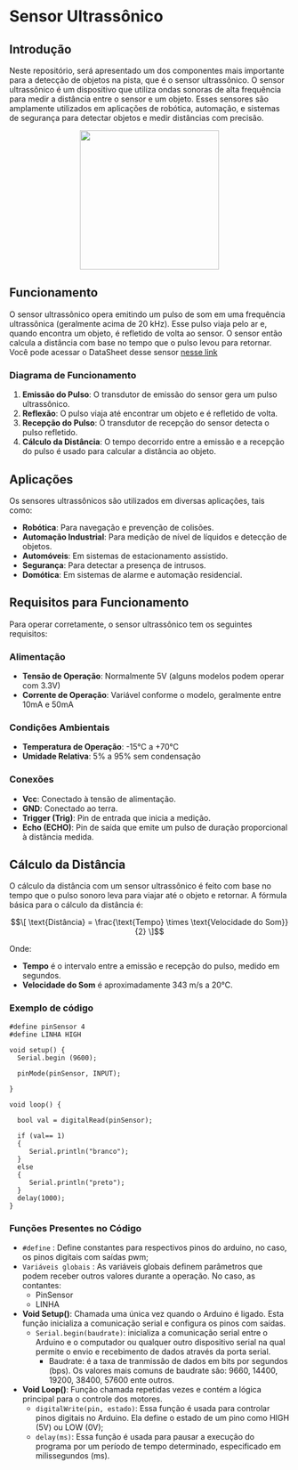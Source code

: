 # Sensor Ultrassônico

## Introdução

Neste repositório, será apresentado um dos componentes mais importante para a detecção de objetos na pista, que é o sensor ultrassônico. O sensor ultrassônico é um dispositivo que utiliza ondas sonoras de alta frequência para medir a distância entre o sensor e um objeto. Esses sensores são amplamente utilizados em aplicações de robótica, automação, e sistemas de segurança para detectar objetos e medir distâncias com precisão.


<div align = "center">
  <img src="https://github.com/Valdemar-Neto/Valdemar-Neto/assets/108936921/1c9cdde5-b8c6-43ef-a60a-858578ba3139" width = 250px height= 250px>  
</div>

## Funcionamento

O sensor ultrassônico opera emitindo um pulso de som em uma frequência ultrassônica (geralmente acima de 20 kHz). Esse pulso viaja pelo ar e, quando encontra um objeto, é refletido de volta ao sensor. O sensor então calcula a distância com base no tempo que o pulso levou para retornar. Você pode acessar o DataSheet desse sensor [nesse link](https://octopart.com/datasheet/hc-sr04-osepp-64751802?msclkid=f3a9b27dfed313fb6b86d40d472b6797&utm_source=bing&utm_medium=cpc&utm_campaign=b_cpc_latam-br_search_dsa_english_en_usd_all-categories&utm_term=semiconductors&utm_content=Discrete%20Semiconductors%20DSA)

### Diagrama de Funcionamento

1. **Emissão do Pulso**: O transdutor de emissão do sensor gera um pulso ultrassônico.
2. **Reflexão**: O pulso viaja até encontrar um objeto e é refletido de volta.
3. **Recepção do Pulso**: O transdutor de recepção do sensor detecta o pulso refletido.
4. **Cálculo da Distância**: O tempo decorrido entre a emissão e a recepção do pulso é usado para calcular a distância ao objeto.

## Aplicações

Os sensores ultrassônicos são utilizados em diversas aplicações, tais como:

- **Robótica**: Para navegação e prevenção de colisões.
- **Automação Industrial**: Para medição de nível de líquidos e detecção de objetos.
- **Automóveis**: Em sistemas de estacionamento assistido.
- **Segurança**: Para detectar a presença de intrusos.
- **Domótica**: Em sistemas de alarme e automação residencial.

## Requisitos para Funcionamento

Para operar corretamente, o sensor ultrassônico tem os seguintes requisitos:

### Alimentação

- **Tensão de Operação**: Normalmente 5V (alguns modelos podem operar com 3.3V)
- **Corrente de Operação**: Variável conforme o modelo, geralmente entre 10mA e 50mA

### Condições Ambientais

- **Temperatura de Operação**: -15°C a +70°C
- **Umidade Relativa**: 5% a 95% sem condensação

### Conexões

- **Vcc**: Conectado à tensão de alimentação.
- **GND**: Conectado ao terra.
- **Trigger (Trig)**: Pin de entrada que inicia a medição.
- **Echo (ECHO)**: Pin de saída que emite um pulso de duração proporcional à distância medida.

## Cálculo da Distância

O cálculo da distância com um sensor ultrassônico é feito com base no tempo que o pulso sonoro leva para viajar até o objeto e retornar. A fórmula básica para o cálculo da distância é:

$$\[ \text{Distância} = \frac{\text{Tempo} \times \text{Velocidade do Som}}{2} \]$$

Onde:
- **Tempo** é o intervalo entre a emissão e recepção do pulso, medido em segundos.
- **Velocidade do Som** é aproximadamente 343 m/s a 20°C.



### Exemplo de código 
```
#define pinSensor 4
#define LINHA HIGH

void setup() {
  Serial.begin (9600);

  pinMode(pinSensor, INPUT);

}

void loop() {

  bool val = digitalRead(pinSensor);

  if (val== 1)
  {
     Serial.println("branco");
  } 
  else 
  {
     Serial.println("preto");
  }
  delay(1000);
}
```

### Funções Presentes no Código

- ```#define``` : Define constantes para respectivos pinos do arduino, no caso, os pinos digitais com saídas pwm;
- ```Variáveis globais``` : As variáveis globais definem parâmetros que podem receber outros valores durante a operação. No caso, as contantes:
  - PinSensor
  - LINHA
- **Void Setup()**: Chamada uma única vez quando o Arduino é ligado. Esta função inicializa a comunicação serial e configura os pinos com saídas.
  - ```Serial.begin(baudrate)```: inicializa a comunicação serial entre o Arduino e o computador ou qualquer outro dispositivo serial na qual permite o envio e recebimento de dados através da porta serial.
      - Baudrate: é a taxa de tranmissão de dados em bits por segundos (bps). Os valores mais comuns de baudrate são: 9660, 14400, 19200, 38400, 57600 ente outros.
- **Void Loop()**: Função chamada repetidas vezes e contém a lógica principal para o controle dos motores.
    - ```digitalWrite(pin, estado)```: Essa função é usada para controlar pinos digitais no Arduino. Ela define o estado de um pino como HIGH (5V) ou LOW (0V);
    - ```delay(ms)```: Essa função é usada para pausar a execução do programa por um período de tempo determinado, especificado em milissegundos (ms).




